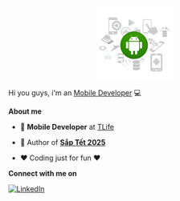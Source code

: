 <p align="center"  target="_blank"><a href="http://thanhnh98.github.io/"><img width="30%" src="./assets/hello.png" /></a></p>

Hi you guys, i'm an [Mobile Developer](https://thanhnh98.github.io/#/) 💻

**About me**

- 💼 **Mobile Developer** at [TLife](https://play.google.com/store/apps/dev?id=5540559479839330036)

- 🎉 Author of [**Sắp Tết 2025**](https://play.google.com/store/apps/details?id=com.thanh_nguyen.tet_count_down)

- ❤️ Coding just for fun ❤️

    
**Connect with me on**

<a href="https://www.linkedin.com/in/thanh-nguyen-hoai-512616181/"><img src="https://img.shields.io/badge/linkedin-%230077B5.svg?style=for-the-badge&logo=linkedin&logoColor=white" alt="LinkedIn"/></a>
<!-- 
![thanhnh98's GitHub stats](https://github-readme-stats.vercel.app/api?username=thanhnh98&show_icons=true&theme=tokyonight)


[![Top Langs](https://github-readme-stats.vercel.app/api/top-langs/?username=thanhnh98&layout=compact&theme=tokyonight)](https://github.com/anuraghazra/github-readme-stats)
 -->

